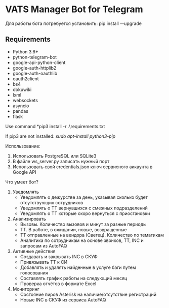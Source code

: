 # VATS Manager Bot for Telegram

Для работы бота потребуется установить:
pip install --upgrade

<h2>Requirements</h2>

- Python 3.6+
- python-telegram-bot
- google-api-python-client 
- google-auth-httplib2 
- google-auth-oauthlib
- oauth2client
- bs4
- dokuwiki
- lxml
- websockets
- asyncio
- pandas
- flask

Use command *pip3 install -r .\requirements.txt

If pip3 are not installed: *sudo apt-install python3-pip*


Использование:
1. Использовать PostgreSQL или SQLite3
2. В файле ws_server.py записать нужный порт
3. Использовать свой credentials.json ключ сервисного аккаунта в Google API

Что умеет бот?
1. Уведомлять
    - Уведомлять о дежурстве за день, указывая сколько будет отсутствующих сотрудников
    - Уведомлять о ТТ вернувшихся с смежных подразделений
    - Уведомлять о ТТ которые скоро вернуться с приостановки
2. Анализировать
    - Вызовы. Количество вызовов и минут за разные периоды
    - ТТ. В работе, в ожидании, новые, возвращенные
    - ТТ отправленные на вендора (Светец). Количество по тематикам
    - Аналитика по сотрудникам на основе звонков, ТТ, INC и запросам из AutoFAQ
3. Активные действия
    - Создавать и закрывать INC в СКУФ
    - Привязывать ТТ к СИ
    - Добавлять и удалять найденные в услуге баги путем голосования
    - Составлять график работы на следующий месяц
    - Проверка отчётов в формате Excel
4. Мониторинг
    - Состояние пиров Asterisk на наличие/отсутствие регистраций
    - Новые INC в СКУФ из сервиса AutoFAQ
